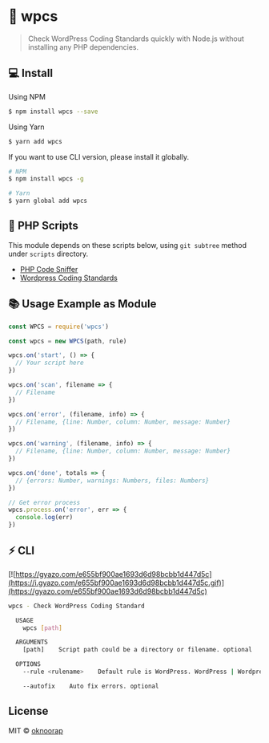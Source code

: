 # :page_with_curl: wpcs
> Check WordPress Coding Standards quickly with Node.js without installing any PHP dependencies.

## :computer: Install 
Using NPM  
```bash
$ npm install wpcs --save
```

Using Yarn
```bash
$ yarn add wpcs
```

If you want to use CLI version, please install it globally.

```bash
# NPM
$ npm install wpcs -g

# Yarn
$ yarn global add wpcs
```

## :elephant: PHP Scripts
This module depends on these scripts below, using `git subtree` method under `scripts` directory.

* [PHP Code Sniffer](https://github.com/squizlabs/PHP_CodeSniffer)
* [Wordpress Coding Standards](https://github.com/WordPress-Coding-Standards/WordPress-Coding-Standards)

## :books: Usage Example as Module
```javascript
const WPCS = require('wpcs')

const wpcs = new WPCS(path, rule)

wpcs.on('start', () => {
  // Your script here
})

wpcs.on('scan', filename => {
  // Filename
})

wpcs.on('error', (filename, info) => {
  // Filename, {line: Number, column: Number, message: Number}
})

wpcs.on('warning', (filename, info) => {
  // Filename, {line: Number, column: Number, message: Number}
})

wpcs.on('done', totals => {
  // {errors: Number, warnings: Numbers, files: Numbers}
})

// Get error process
wpcs.process.on('error', err => {
  console.log(err)
})
```

## :zap: CLI

[![https://gyazo.com/e655bf900ae1693d6d98bcbb1d447d5c](https://i.gyazo.com/e655bf900ae1693d6d98bcbb1d447d5c.gif)](https://gyazo.com/e655bf900ae1693d6d98bcbb1d447d5c)

```bash
wpcs - Check WordPress Coding Standard

  USAGE
    wpcs [path]

  ARGUMENTS
    [path]    Script path could be a directory or filename. optional

  OPTIONS
    --rule <rulename>    Default rule is WordPress. WordPress | Wordpress-Core | Wordpress-Docs | WordPress-Extra. optional

    --autofix    Auto fix errors. optional
```

## License
MIT © [oknoorap](https://github.com/oknoorap)
